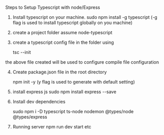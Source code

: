 Steps to Setup Typescript with node/Express

1) Install typescript on your machine.
	sudo npm install -g typescript    (-g flag is used to install typescript globally on you machine)
	
2) create a project folder assume node-typescript

3) create a typescript config file in the folder using 

	tsc --init
	
the above file created will be used to configure compile file configuration

4) Create package.json file in the root directory 

	npm init -y  (y flag is used to generate with default setting)
	
	
5) install express js 
	sudo npm install express --save
	
6) Install dev dependencies

	sudo npm i -D typescript ts-node nodemon @types/node @types/express

7) Running server npm run dev start etc